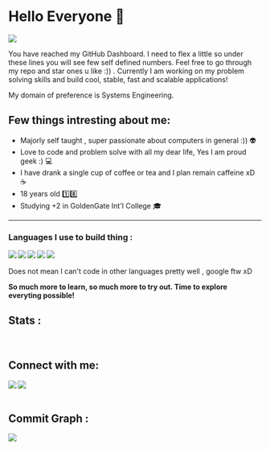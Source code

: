 <h1> Hello Everyone 👋 </h1>

![](https://komarev.com/ghpvc/?username=agntperfect)

You have reached my GitHub Dashboard. I need to flex a little so under these lines you will see few self defined numbers.
Feel free to go through my repo and star ones u like :)) . Currently I am working on my problem solving skills and build cool, stable, fast and scalable applications!

My domain of preference is Systems Engineering.
 
 <h2>Few things intresting about me:</h2>
 
 - Majorly self taught , super passionate about computers in general :)) :alien:
 - Love to code and problem solve with all my dear life, Yes I am proud geek :) :computer:
 - I have drank a single cup of coffee or tea and I plan remain caffeine xD :coffee:
 - 18 years old :one::eight:
 - Studying +2 in GoldenGate Int'l College 🎓
<hr>

<h3> Languages I use to build thing : </h3>

<img align='left' src="https://img.icons8.com/officel/48/000000/php-logo"/>
<img align='left' src="https://img.icons8.com/color/48/000000/python.png"/>
<img align="left" src="https://img.icons8.com/color/48/000000/c-programming.png"/>
<img align="left" src="https://img.icons8.com/color/48/000000/c-sharp-logo.png"/>
<img src="https://img.icons8.com/color/48/000000/javascript--v1.png"/>
<br><br>
Does not mean I can't code in other languages pretty well , google ftw xD<br>

<b>So much more to learn, so much more to try out. Time to explore everyting possible!</b>

## Stats :

<img alt="" src="https://github-profile-summary-cards.vercel.app/api/cards/profile-details?username=agntperfect&theme=github_dark" />

<img alt="" align="left" src="http://github-profile-summary-cards.vercel.app/api/cards/repos-per-language?username=agntperfect&theme=github_dark" />

<img alt="" align="left" src="http://github-profile-summary-cards.vercel.app/api/cards/most-commit-language?username=agntperfect&theme=github_dark" />

<img alt="" align="left" src="http://github-profile-summary-cards.vercel.app/api/cards/stats?username=agntperfect&theme=github_dark" />

<img alt="" src="http://github-profile-summary-cards.vercel.app/api/cards/productive-time?username=agntperfect&theme=github_dark&utcOffset=8" />

<h2> Connect with me: </h2>

[<img align="left" src="https://img.icons8.com/fluent/48/000000/instagram-new.png"/>][instagram]
[<img align="left" src="https://img.icons8.com/fluent/48/000000/gmail.png"/>][email]


[instagram]: https://www.instagram.com/agntperfect
[email]: mailto:contact@abhishekkharel.com.np
<br> <br>

<h2> Commit Graph : </h2>
<img align="left" src="https://activity-graph.herokuapp.com/graph?username=agntperfect&theme=github"/>
<!--**agntperfect/agntperfect** is a ✨ _special_ ✨ repository because its `README.md` (this file) appears on your GitHub profile.-->
